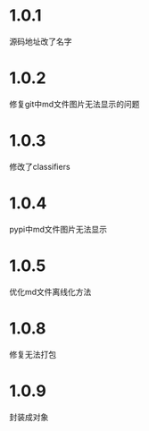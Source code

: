 # 1.0.1
源码地址改了名字
# 1.0.2
修复git中md文件图片无法显示的问题
# 1.0.3
修改了classifiers
# 1.0.4
pypi中md文件图片无法显示
# 1.0.5
优化md文件离线化方法
# 1.0.8
修复无法打包
# 1.0.9 
封装成对象